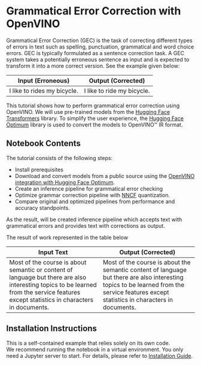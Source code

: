 # Grammatical Error Correction with OpenVINO


Grammatical Error Correction (GEC) is the task of correcting different types of errors in text such as spelling, punctuation, grammatical and word choice errors. 
GEC is typically formulated as a sentence correction task. A GEC system takes a potentially erroneous sentence as input and is expected to transform it into a more correct version. See the example given below:

| Input (Erroneous)                                         | Output (Corrected)                                       |
| --------------------------------------------------------- | -------------------------------------------------------- |
| I like to rides my bicycle. | I like to ride my bicycle. |

This tutorial shows how to perform grammatical error correction using OpenVINO. We will use pre-trained models from the [Hugging Face Transformers](https://huggingface.co/docs/transformers/index) library. To simplify the user experience, the [Hugging Face Optimum](https://huggingface.co/docs/optimum) library is used to convert the models to OpenVINO™ IR format.

## Notebook Contents

The tutorial consists of the following steps:

- Install prerequisites
- Download and convert models from a public source using the [OpenVINO integration with Hugging Face Optimum](https://huggingface.co/blog/openvino).
- Create an inference pipeline for grammatical error checking
- Optimize grammar correction pipeline with [NNCF](https://github.com/openvinotoolkit/nncf/) quantization.
- Compare original and optimized pipelines from performance and accuracy standpoints.

As the result, will be created inference pipeline which accepts text with grammatical errors and provides text with corrections as output.

The result of work represented in the table below

| Input Text                                                | Output (Corrected)                                       |
| --------------------------------------------------------- | -------------------------------------------------------- |
| Most of the course is about semantic or  content of language but there are also interesting topics to be learned from the service features except statistics in characters in documents. |  Most of the course is about the semantic content of language but there are also interesting topics to be learned from the service features except statistics in characters in documents. |

## Installation Instructions

This is a self-contained example that relies solely on its own code.</br>
We recommend running the notebook in a virtual environment. You only need a Jupyter server to start.
For details, please refer to [Installation Guide](../../README.md).
